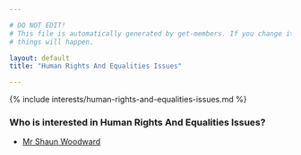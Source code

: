 ```yaml
---

# DO NOT EDIT!
# This file is automatically generated by get-members. If you change it, bad
# things will happen.

layout: default
title: "Human Rights And Equalities Issues"

---
```


{% include interests/human-rights-and-equalities-issues.md %}

### Who is interested in Human Rights And Equalities Issues?


* [Mr Shaun Woodward](members/mr-shaun-woodward.html)
